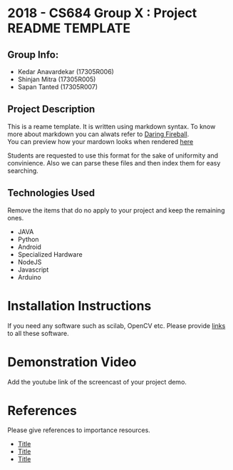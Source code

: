 2018 - CS684  Group X : Project README TEMPLATE 
================================================ 
 
Group Info: 
------------ 
+   Kedar Anavardekar (17305R006)
+   Shinjan Mitra (17305R005)
+   Sapan Tanted (17305R007)

 
Project Description 
------------------- 
 
This is a reame template. It is written using markdown syntax. To know more about markdown you can alwats refer to [Daring Fireball](http://daringfireball.net/projects/markdown/basics).  
You can preview how your mardown looks when rendered [here](http://daringfireball.net/projects/markdown/dingus) 
 
Students are requested to use this format for the sake of uniformity and convinience. Also we can parse these files and then index them for easy searching.  
 
Technologies Used 
------------------- 
 
Remove the items that do no apply to your project and keep the remaining ones. 
 
+   JAVA 
+   Python 
+   Android 
+   Specialized Hardware 
+   NodeJS
+   Javascript
+   Arduino    
 
 
Installation Instructions 
========================= 
 
If you need any software such as scilab, OpenCV etc. Please provide [links](http://example.com) to all these software.  
 
 
Demonstration Video 
=========================  
Add the youtube link of the screencast of your project demo.

References 
=========== 
 
Please give references to importance resources.  
 
+ [Title](http://example.org) 
+ [Title](http://example.org) 
+ [Title](http://example.org)
